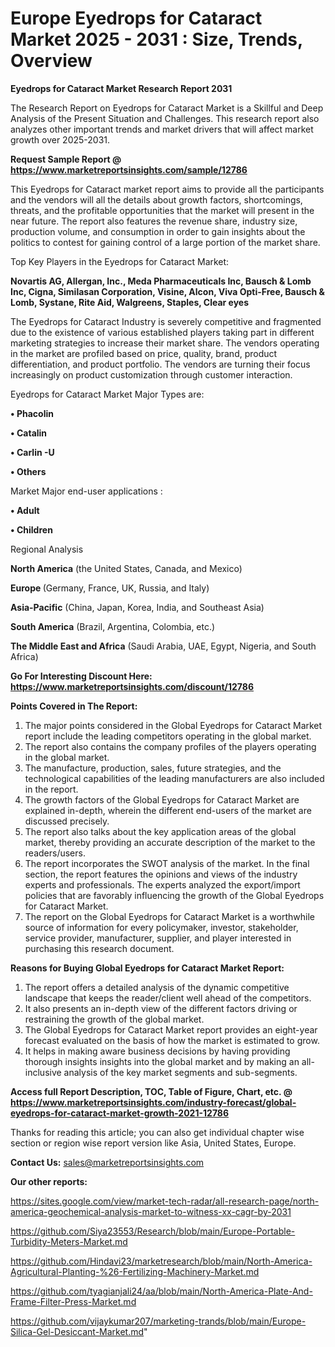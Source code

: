  # Europe Eyedrops for Cataract Market 2025 - 2031 : Size, Trends, Overview

<strong>Eyedrops for Cataract Market Research Report 2031</strong>

The Research Report on Eyedrops for Cataract Market is a Skillful and Deep Analysis of the Present Situation and Challenges. This research report also analyzes other important trends and market drivers that will affect market growth over 2025-2031.

<strong>Request Sample Report @ <a href=https://www.marketreportsinsights.com/sample/12786>https://www.marketreportsinsights.com/sample/12786</a></strong>

This Eyedrops for Cataract market report aims to provide all the participants and the vendors will all the details about growth factors, shortcomings, threats, and the profitable opportunities that the market will present in the near future. The report also features the revenue share, industry size, production volume, and consumption in order to gain insights about the politics to contest for gaining control of a large portion of the market share.

Top Key Players in the Eyedrops for Cataract Market:

<strong>Novartis AG, Allergan, Inc., Meda Pharmaceuticals Inc, Bausch & Lomb Inc, Cigna, Similasan Corporation, Visine, Alcon, Viva Opti-Free, Bausch & Lomb, Systane, Rite Aid, Walgreens, Staples, Clear eyes</strong>

The Eyedrops for Cataract Industry is severely competitive and fragmented due to the existence of various established players taking part in different marketing strategies to increase their market share. The vendors operating in the market are profiled based on price, quality, brand, product differentiation, and product portfolio. The vendors are turning their focus increasingly on product customization through customer interaction.

Eyedrops for Cataract Market Major Types are:

<strong>• Phacolin

• Catalin

• Carlin -U

• Others</strong>

Market Major end-user applications :

<strong>• Adult

• Children</strong>

Regional Analysis

</u><strong><b>North America</b></strong> (the United States, Canada, and Mexico)

<strong><b>Europe </b></strong>(Germany, France, UK, Russia, and Italy)

<strong><b>Asia-Pacific</b></strong> (China, Japan, Korea, India, and Southeast Asia)

<strong><b>South America</b></strong> (Brazil, Argentina, Colombia, etc.)

<strong><b>The Middle East and Africa</b></strong> (Saudi Arabia, UAE, Egypt, Nigeria, and South Africa)

<strong>Go For Interesting Discount Here: <a href=https://www.marketreportsinsights.com/discount/12786>https://www.marketreportsinsights.com/discount/12786</a></strong>

<strong>Points Covered in The Report:</strong>
<ol>
  <li>The major points considered in the Global Eyedrops for Cataract Market report include the leading competitors operating in the global market.</li>
  <li>The report also contains the company profiles of the players operating in the global market.</li>
  <li>The manufacture, production, sales, future strategies, and the technological capabilities of the leading manufacturers are also included in the report.</li>
  <li>The growth factors of the Global Eyedrops for Cataract Market are explained in-depth, wherein the different end-users of the market are discussed precisely.</li>
  <li>The report also talks about the key application areas of the global market, thereby providing an accurate description of the market to the readers/users.</li>
  <li>The report incorporates the SWOT analysis of the market. In the final section, the report features the opinions and views of the industry experts and professionals. The experts analyzed the export/import policies that are favorably influencing the growth of the Global Eyedrops for Cataract Market.</li>
  <li>The report on the Global Eyedrops for Cataract Market is a worthwhile source of information for every policymaker, investor, stakeholder, service provider, manufacturer, supplier, and player interested in purchasing this research document.</li>
</ol>
<strong>Reasons for Buying Global Eyedrops for Cataract Market Report:</strong>

<ol>
  <li>The report offers a detailed analysis of the dynamic competitive landscape that keeps the reader/client well ahead of the competitors.</li>
  <li>It also presents an in-depth view of the different factors driving or restraining the growth of the global market.</li>
  <li>The Global Eyedrops for Cataract Market report provides an eight-year forecast evaluated on the basis of how the market is estimated to grow.</li>
  <li>It helps in making aware business decisions by having providing thorough insights insights into the global market and by making an all-inclusive analysis of the key market segments and sub-segments.</li>
</ol>
<strong>Access full Report Description, TOC, Table of Figure, Chart, etc. @ <a href=https://www.marketreportsinsights.com/industry-forecast/global-eyedrops-for-cataract-market-growth-2021-12786>https://www.marketreportsinsights.com/industry-forecast/global-eyedrops-for-cataract-market-growth-2021-12786</a></strong>


Thanks for reading this article; you can also get individual chapter wise section or region wise report version like Asia, United States, Europe.

<strong>Contact Us:</strong>
sales@marketreportsinsights.com

<strong>Our other reports:</strong>

<a href=https://sites.google.com/view/market-tech-radar/all-research-page/north-america-geochemical-analysis-market-to-witness-xx-cagr-by-2031>https://sites.google.com/view/market-tech-radar/all-research-page/north-america-geochemical-analysis-market-to-witness-xx-cagr-by-2031</a>

<a href=https://github.com/Siya23553/Research/blob/main/Europe-Portable-Turbidity-Meters-Market.md>https://github.com/Siya23553/Research/blob/main/Europe-Portable-Turbidity-Meters-Market.md</a>

<a href=https://github.com/Hindavi23/marketresearch/blob/main/North-America-Agricultural-Planting-%26-Fertilizing-Machinery-Market.md>https://github.com/Hindavi23/marketresearch/blob/main/North-America-Agricultural-Planting-%26-Fertilizing-Machinery-Market.md</a>

<a href=https://github.com/tyagianjali24/aa/blob/main/North-America-Plate-And-Frame-Filter-Press-Market.md>https://github.com/tyagianjali24/aa/blob/main/North-America-Plate-And-Frame-Filter-Press-Market.md</a>

<a href=https://github.com/vijaykumar207/marketing-trands/blob/main/Europe-Silica-Gel-Desiccant-Market.md>https://github.com/vijaykumar207/marketing-trands/blob/main/Europe-Silica-Gel-Desiccant-Market.md</a>"

